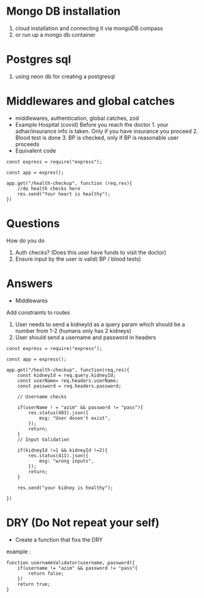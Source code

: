 # Mongo DB installation 

1. cloud installation and connecting it via mongoDB compass
2. or run up a mongo db container 

# Postgres sql

1. using neon db for creating a postgresql 

# Middlewares and global catches 

- middlewares, authentication, global catches, zod 
- Example Hospital (covid)
    Before you reach the doctor 
        1. your adhar/insurance info is taken. Only if you have insurance you proceed
        2. Blood test is done
        3. BP is checked, only if BP is reasonable user proceeds
- Equivalent code 

```
const express = require("express");

const app = expres();

app.get("/health-checkup", function (req,res){
    //do health checks here 
    res.send("Your heart is healthy");
}) 
```

# Questions

How do you do 

1. Auth checks? (Does this user have funds to visit the doctor)
2. Ensure input by the user is valid( BP / blood tests)

# Answers 

- Middlewares

Add constraints to routes 

1. User needs to send a kidneyId as a query param which should be a number from 1-2 (humans only has 2 kidneys)
2. User should send a username and password in headers

```
const express = require("express");

const app = express();

app.get("/health-checkup", function(req,res){
    const kidneyId = req.query.kidneyId;
    const userName= req.headers.userName;
    const password = req.headers.password;

    // Username checks

    if(userName ! = "azim" && password != "pass"){
        res.status(403).json({
            msg: "User dosen't exist",
        });
        return;
    }
    // Input Validation
    
    if(kidneyId !=1 && kidneyId !=2){
        res.status(411).json({
            msg: "wrong inputs",
        });
        return;
    }

    res.send("your kidney is healthy");

})
```

# DRY (Do Not repeat your self)

- Create a function that fixs the DRY 

example : 

```
function usernameValidator(username, password){
    if(username != "azim" && password != "pass"{
        return false;
    })
    return true;
}
```